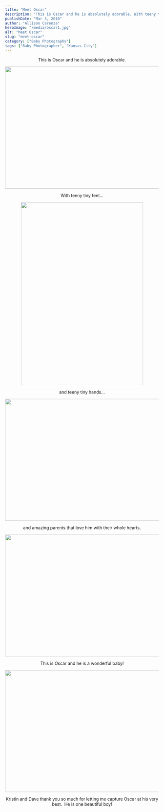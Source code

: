 ```yaml
---
title: "Meet Oscar"
description: "This is Oscar and he is absolutely adorable. With teeny tiny feet... and teeny tiny hands... and amazing parents that "
publishDate: "Mar 3, 2010"
author: "Allison Carenza"
heroImage: "/media/oscar1.jpg"
alt: "Meet Oscar"
slug: "meet-oscar"
category: ["Baby Photography"]
tags: ["Baby Photographer", "Kansas City"]
---
```


<p style="text-align: center;">This is Oscar and he is absolutely adorable.</p>
<p style="text-align: center;"><img class="aligncenter size-full wp-image-395" title="oscar1" src="/media/oscar1.jpg" alt="" width="601" height="400"   /></p>
<p style="text-align: center;">
<p style="text-align: center;">With teeny tiny feet...</p>
<p style="text-align: center;"><img class="aligncenter size-full wp-image-396" title="oscar10" src="/media/oscar10.jpg" alt="" width="400" height="600"   /></p>
<p style="text-align: center;">
<p style="text-align: center;">and teeny tiny hands...</p>
<p style="text-align: center;"><img class="aligncenter size-full wp-image-398" title="oscar8" src="/media/oscar8.jpg" alt="" width="600" height="400"   /></p>
<p style="text-align: center;">and amazing parents that love him with their whole hearts.</p>
<p style="text-align: center;"><img class="aligncenter size-full wp-image-403" title="oscar3" src="/media/oscar3.jpg" alt="" width="600" height="400"   /></p>
<p style="text-align: center;">This is Oscar and he is a wonderful baby!</p>
<p style="text-align: center;"><img class="aligncenter size-full wp-image-402" title="oscar4" src="/media/oscar4.jpg" alt="" width="600" height="400"   /></p>
<p style="text-align: center;">Kristin and Dave thank you so much for letting me capture Oscar at his very best.  He is one beautiful boy!</p>
<p style="text-align: center;">
<p style="text-align: center;">
